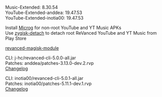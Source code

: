 Music-Extended: 8.30.54  
YouTube-Extended-anddea: 19.47.53  
YouTube-Extended-inotia00: 19.47.53  

Install [Microg](https://github.com/ReVanced/GmsCore/releases) for non-root YouTube and YT Music APKs  
Use [zygisk-detach](https://github.com/j-hc/zygisk-detach) to detach root ReVanced YouTube and YT Music from Play Store  

[revanced-magisk-module](https://github.com/j-hc/revanced-magisk-module)
  
CLI: j-hc/revanced-cli-5.0.0-all.jar  
Patches: anddea/patches-3.13.0-dev.2.rvp  
[Changelog](https://github.com/anddea/revanced-patches/releases/tag/v3.13.0-dev.2)

CLI: inotia00/revanced-cli-5.0.1-all.jar  
Patches: inotia00/patches-5.11.1-dev.1.rvp  
[Changelog](https://github.com/inotia00/revanced-patches/releases/tag/v5.11.1-dev.1)  
